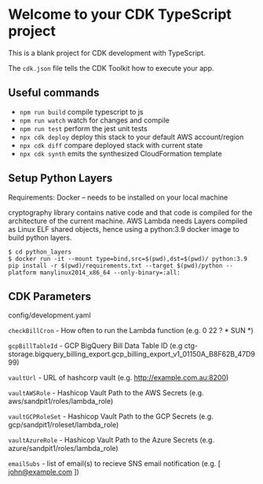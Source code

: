 # Welcome to your CDK TypeScript project

This is a blank project for CDK development with TypeScript.

The `cdk.json` file tells the CDK Toolkit how to execute your app.

## Useful commands

* `npm run build`   compile typescript to js
* `npm run watch`   watch for changes and compile
* `npm run test`    perform the jest unit tests
* `npx cdk deploy`  deploy this stack to your default AWS account/region
* `npx cdk diff`    compare deployed stack with current state
* `npx cdk synth`   emits the synthesized CloudFormation template

## Setup Python Layers

Requirements: Docker – needs to be installed on your local machine

cryptography library contains native code and that code is compiled for the architecture of the current machine. AWS Lambda needs Layers compiled as Linux ELF shared objects, hence using a python:3.9 docker image to build python layers.
```
$ cd python_layers
$ docker run -it --mount type=bind,src=$(pwd),dst=$(pwd)/ python:3.9 pip install -r $(pwd)/requirements.txt --target $(pwd)/python --platform manylinux2014_x86_64 --only-binary=:all:
```

## CDK Parameters

config/development.yaml

`checkBillCron` - How often to run the Lambda function (e.g. 0 22 ? * SUN *)

`gcpBillTableId` - GCP BigQuery Bill Data Table ID (e.g ctg-storage.bigquery_billing_export.gcp_billing_export_v1_01150A_B8F62B_47D999)
  
`vaultUrl` - URL of hashcorp vault (e.g. http://example.com.au:8200)

`vaultAWSRole` - Hashicop Vault Path to the AWS Secrets (e.g. aws/sandpit1/roles/lambda_role)

`vaultGCPRoleSet` - Hashicop Vault Path to the GCP Secrets (e.g. gcp/sandpit1/roleset/lambda_role)

`vaultAzureRole` - Hashicop Vault Path to the Azure Secrets (e.g. azure/sandpit1/roles/lambda_role)
  
`emailSubs` - list of email(s) to recieve SNS email notification (e.g. [ john@example.com ])
